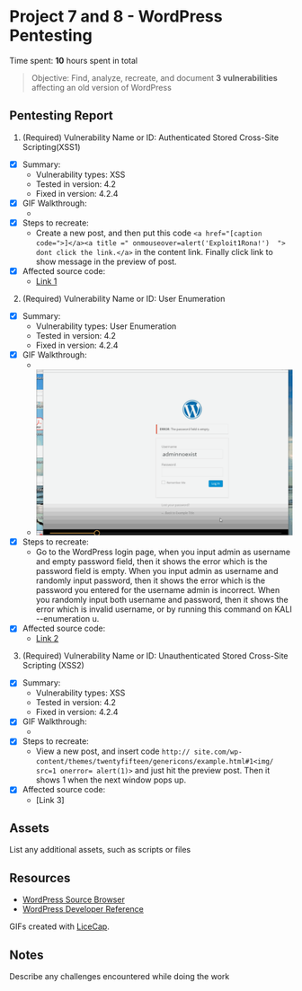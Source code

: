 # Project 7 and 8 - WordPress Pentesting

Time spent: **10** hours spent in total

> Objective: Find, analyze, recreate, and document **3 vulnerabilities** affecting an old version of WordPress

## Pentesting Report

1. (Required) Vulnerability Name or ID: Authenticated Stored Cross-Site Scripting(XSS1)
  - [x] Summary: 
    - Vulnerability types: XSS
    - Tested in version: 4.2
    - Fixed in version: 4.2.4
  - [x] GIF Walkthrough: 
    - <img src='1.gif' title='User Enumeration' width='' alt='' />
  - [x] Steps to recreate: 
    - Create a new post, and then put this code ```<a href="[caption code=">]</a><a title =" onmouseover=alert('Exploit1Rona!')  "> dont click the link.</a>``` in the content link. Finally click link to show message in the preview of post.
  - [x] Affected source code:
    - [Link 1](https://core.trac.wordpress.org/browser/branches/4.2/src/wp-includes/class-wp-editor.php?rev=33361)

2. (Required) Vulnerability Name or ID: User Enumeration
  - [x] Summary: 
    - Vulnerability types: User Enumeration
    - Tested in version: 4.2
    - Fixed in version: 4.2.4
  - [x] GIF Walkthrough: 
     - <img src='2.gif' title='User Enumeration' width='' alt='' />
     - <img src='3.gif' title='User Enumeration' width='' alt='' />
  - [x] Steps to recreate: 
    - Go to the WordPress login page, when you input admin as username and empty password field, then it shows the error which is the password field is empty. When you input admin as username and randomly input password, then it shows the error which is the password you entered for the username admin is incorrect.  When you randomly input both username and password, then it shows the error which is invalid username, or by running this command on KALI  --enumeration u.
  - [x] Affected source code:
    - [Link 2](https://www.wpwhitesecurity.com/wordpress-security/wordpress-username-disclosure-vulnerability/)

3. (Required) Vulnerability Name or ID: Unauthenticated Stored Cross-Site Scripting (XSS2)
  - [x] Summary: 
    - Vulnerability types: XSS
    - Tested in version: 4.2
    - Fixed in version: 4.2.4
  - [x] GIF Walkthrough: 
    - <img src='XSS.gif' title='XSS2' width='' alt='' />
  - [x] Steps to recreate: 
    - View a new post, and insert code ```http:// site.com/wp-content/themes/twentyfifteen/genericons/example.html#1<img/ src=1 onerror= alert(1)>``` and just hit the preview post. Then it shows 1 when the next window pops up.
  - [x] Affected source code:
    - [Link 3]




## Assets

List any additional assets, such as scripts or files

## Resources

- [WordPress Source Browser](https://core.trac.wordpress.org/browser/)
- [WordPress Developer Reference](https://developer.wordpress.org/reference/)

GIFs created with [LiceCap](http://www.cockos.com/licecap/).

## Notes

Describe any challenges encountered while doing the work
